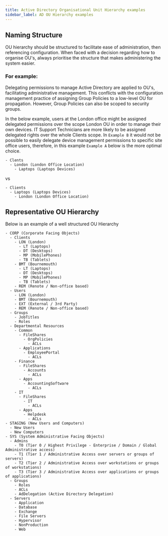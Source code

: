```yaml
---
title: Active Directory Organisational Unit Hierarchy examples
sidebar_label: AD OU Hierarchy examples
---
```


## Naming Structure

OU hierarchy should be structured to facilitate ease of administration, then referencing configuration. When faced with a decision regarding how to organise OU's, always prioritise the structure that makes administering the system easier.

### For example:

Delegating permissions to manage Active Directory are applied to OU's, facilitating administrative management. This conflicts with the configuration management practice of assigning Group Policies to a low-level OU for propagation. However, Group Policies can also be scoped to security groups. 

In the below example, users at the London office might be assigned delegated permissions over the scope London OU in order to manage their own devices.
IT Support Technicians are more likely to be assigned delegated rights over the whole Clients scope. 
In `Example B` it would not be possible to easily delegate device management permissions to specific site office users, therefore, in this example `Example A` below is the more optimal choice.

```null title="Example A"
- Clents
  - London (London Office Location)
    - Laptops (Laptops Devices)
```

vs

```null title="Example B"
- Clients
  - Laptops (Laptops Devices)
    - London (London Office Location)
```

## Representative OU Hierarchy

Below is an example of a well structured OU Hierarchy

```null title="AD OU Hierarchy"
- CORP (Corporate Facing Objects)
  - Clients
    - LON (London)
      - LT (Laptops)
      - DT (Desktops)
      - MP (MobilePhones)
      - TB (Tablets)
    - BMT (Bournemouth)
      - LT (Laptops)
      - DT (Desktops)
      - MP (MobilePhones)
      - TB (Tablets)
    - REM (Renote / Non-office based)
  - Users
    - LON (London)
    - BMT (Bournemouth)
    - EXT (External / 3rd Party)
    - REM (Renote / Non-office based)
  - Groups
    - JobTitles
    - Roles
  - Departmental Resources
    - Common
      - FileShares
        - OrgPolicies
          - ACLs
      - Applications
        - EmployeePortal
          - ACLs
    - Finance
      - FileShares
        - Accounts
          - ACLs
      - Apps
        - AccountingSoftware
          - ACLs
    - IT
      - FileShares
        - IT
          - ACLs
      - Apps
        - Helpdesk
          - ACLs
- STAGING (New Users and Computers)
  - New Users
  - New Computers
- SYS (System Administrative Facing Objects)
  - Admins
    - T0 (Tier 0 / Highest Privilege - Enterprise / Domain / Global Administrative access)
    - T1 (Tier 1 / Administrative Access over servers or groups of servers)
    - T2 (Tier 2 / Administrative Access over workstations or groups of workstations)
    - T3 (Tier 3 / Administrative Access over applications or groups of applications)
  - Groups
    - Roles
    - ACLs
    - AdDelegation (Active Directory Delegation)
  - Servers
    - Application
    - Database
    - Exchange
    - File Servers
    - Hypervisor
    - NonProduction
    - Web
```

